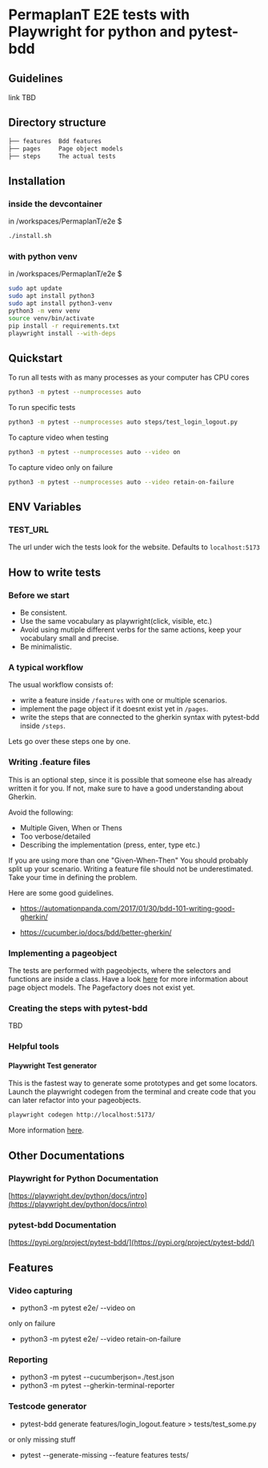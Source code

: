 # PermaplanT E2E tests with Playwright for python and pytest-bdd

## Guidelines

link TBD

## Directory structure

```sh
├── features  Bdd features
├── pages     Page object models
├── steps     The actual tests
```

## Installation

### inside the devcontainer

in /workspaces/PermaplanT/e2e $

```sh
./install.sh
```

### with python venv

in /workspaces/PermaplanT/e2e $

```sh
sudo apt update
sudo apt install python3
sudo apt install python3-venv
python3 -m venv venv
source venv/bin/activate
pip install -r requirements.txt
playwright install --with-deps
```

## Quickstart

To run all tests with as many processes as your computer has CPU cores

```sh
python3 -m pytest --numprocesses auto
```

To run specific tests

```sh
python3 -m pytest --numprocesses auto steps/test_login_logout.py
```

To capture video when testing

```sh
python3 -m pytest --numprocesses auto --video on
```

To capture video only on failure

```sh
python3 -m pytest --numprocesses auto --video retain-on-failure
```

## ENV Variables

### TEST_URL

The url under wich the tests look for the website.
Defaults to `localhost:5173`

## How to write tests

### Before we start

- Be consistent.
- Use the same vocabulary as playwright(click, visible, etc.)
- Avoid using mutiple different verbs for the same actions, keep your vocabulary small and precise.
- Be minimalistic.

### A typical workflow

The usual workflow consists of:

- write a feature inside `/features` with one or multiple scenarios.
- implement the page object if it doesnt exist yet in `/pages`.
- write the steps that are connected to the gherkin syntax with pytest-bdd inside `/steps`.

Lets go over these steps one by one.

### Writing .feature files

This is an optional step, since it is possible that someone else has already written it for you.
If not, make sure to have a good understanding about Gherkin.

Avoid the following:

- Multiple Given, When or Thens
- Too verbose/detailed
- Describing the implementation (press, enter, type etc.)

If you are using more than one "Given-When-Then" You should probably split up your scenario.
Writing a feature file should not be underestimated.
Take your time in defining the problem.

Here are some good guidelines.

- https://automationpanda.com/2017/01/30/bdd-101-writing-good-gherkin/

- https://cucumber.io/docs/bdd/better-gherkin/

### Implementing a pageobject

The tests are performed with pageobjects, where the selectors and functions are inside a class.
Have a look [here](https://www.selenium.dev/documentation/test_practices/encouraged/page_object_models/) for more information about page object models.
The Pagefactory does not exist yet.

### Creating the steps with pytest-bdd

TBD

### Helpful tools

#### Playwright Test generator

This is the fastest way to generate some prototypes and get some locators.
Launch the playwright codegen from the terminal and create code that you can later refactor into your pageobjects.

```sh
playwright codegen http://localhost:5173/
```

More information [here](https://playwright.dev/python/docs/codegen).

## Other Documentations

### Playwright for Python Documentation

[https://playwright.dev/python/docs/intro](https://playwright.dev/python/docs/intro)

### pytest-bdd Documentation

[https://pypi.org/project/pytest-bdd/](https://pypi.org/project/pytest-bdd/)

## Features

### Video capturing

- python3 -m pytest e2e/ --video on

only on failure

- python3 -m pytest e2e/ --video retain-on-failure

### Reporting

- python3 -m pytest --cucumberjson=./test.json
- python3 -m pytest --gherkin-terminal-reporter

### Testcode generator

- pytest-bdd generate features/login_logout.feature > tests/test_some.py

or only missing stuff

- pytest --generate-missing --feature features tests/
